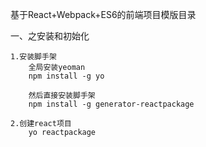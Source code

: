 基于React+Webpack+ES6的前端项目模版目录

一、之安装和初始化

    1.安装脚手架
        全局安装yeoman
        npm install -g yo

        然后直接安装脚手架
        npm install -g generator-reactpackage

    2.创建react项目
        yo reactpackage